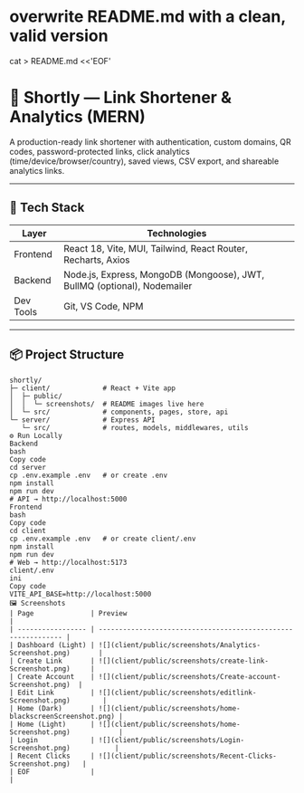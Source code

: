 # overwrite README.md with a clean, valid version
cat > README.md <<'EOF'
# 🔗 Shortly — Link Shortener & Analytics (MERN)

A production-ready link shortener with authentication, custom domains, QR codes, password-protected links, click analytics (time/device/browser/country), saved views, CSV export, and shareable analytics links.

---

## 🚀 Tech Stack

| Layer      | Technologies |
|-----------|--------------|
| Frontend  | React 18, Vite, MUI, Tailwind, React Router, Recharts, Axios |
| Backend   | Node.js, Express, MongoDB (Mongoose), JWT, BullMQ (optional), Nodemailer |
| Dev Tools | Git, VS Code, NPM |

---

## 📦 Project Structure

```text
shortly/
├─ client/             # React + Vite app
│  ├─ public/
│  │  └─ screenshots/  # README images live here
│  └─ src/             # components, pages, store, api
└─ server/             # Express API
   └─ src/             # routes, models, middlewares, utils
⚙️ Run Locally
Backend
bash
Copy code
cd server
cp .env.example .env   # or create .env
npm install
npm run dev
# API → http://localhost:5000
Frontend
bash
Copy code
cd client
cp .env.example .env   # or create client/.env
npm install
npm run dev
# Web → http://localhost:5173
client/.env
ini
Copy code
VITE_API_BASE=http://localhost:5000
🖼️ Screenshots
| Page              | Preview                                                       |
| ----------------- | ------------------------------------------------------------- |
| Dashboard (Light) | ![](client/public/screenshots/Analytics-Screenshot.png)       |
| Create Link       | ![](client/public/screenshots/create-link-Screenshot.png)     |
| Create Account    | ![](client/public/screenshots/Create-account-Screenshot.png)  |
| Edit Link         | ![](client/public/screenshots/editlink-Screenshot.png)        |
| Home (Dark)       | ![](client/public/screenshots/home-blackscreenScreenshot.png) |
| Home (Light)      | ![](client/public/screenshots/home-Screenshot.png)            |
| Login             | ![](client/public/screenshots/Login-Screenshot.png)           |
| Recent Clicks     | ![](client/public/screenshots/Recent-Clicks-Screenshot.png)   |
| EOF               |                                                               |
